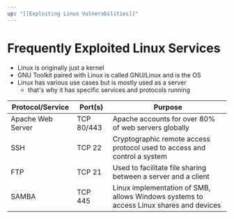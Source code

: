 ```yaml
---
up: "[[Exploiting Linux Vulnerabilities]]"
---
```


# Frequently Exploited Linux Services

- Linux is originally just a kernel
- GNU Toolkit paired with Linux is called GNU/Linux and is the OS
- Linux has various use cases but is mostly used as a server
	- that's why it has specific services and protocols running

| Protocol/Service | Port(s) | Purpose |
| ---- | ---- | ---- |
| Apache Web Server | TCP 80/443 | Apache accounts for over 80% of web servers globally |
| SSH | TCP 22 | Cryptographic remote access protocol used to access and control a system  |
| FTP | TCP 21 | Used to facilitate file sharing between a server and a client |
| SAMBA | TCP 445 | Linux implementation of SMB, allows Windows systems to access Linux shares and devices |
